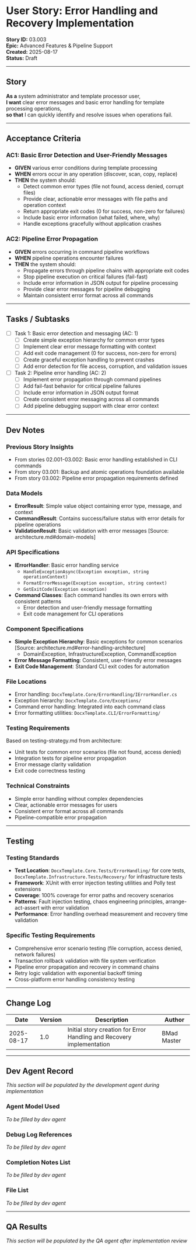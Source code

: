# User Story: Error Handling and Recovery Implementation

**Story ID:** 03.003  
**Epic:** Advanced Features & Pipeline Support  
**Created:** 2025-08-17  
**Status:** Draft

---

## Story

**As a** system administrator and template processor user,  
**I want** clear error messages and basic error handling for template processing operations,  
**so that** I can quickly identify and resolve issues when operations fail.

---

## Acceptance Criteria

### AC1: Basic Error Detection and User-Friendly Messages
- **GIVEN** various error conditions during template processing
- **WHEN** errors occur in any operation (discover, scan, copy, replace)
- **THEN** the system should:
  - Detect common error types (file not found, access denied, corrupt files)
  - Provide clear, actionable error messages with file paths and operation context
  - Return appropriate exit codes (0 for success, non-zero for failures)
  - Include basic error information (what failed, where, why)
  - Handle exceptions gracefully without application crashes

### AC2: Pipeline Error Propagation
- **GIVEN** errors occurring in command pipeline workflows
- **WHEN** pipeline operations encounter failures
- **THEN** the system should:
  - Propagate errors through pipeline chains with appropriate exit codes
  - Stop pipeline execution on critical failures (fail-fast)
  - Include error information in JSON output for pipeline processing
  - Provide clear error messages for pipeline debugging
  - Maintain consistent error format across all commands

---

## Tasks / Subtasks

- [ ] Task 1: Basic error detection and messaging (AC: 1)
  - [ ] Create simple exception hierarchy for common error types
  - [ ] Implement clear error message formatting with context
  - [ ] Add exit code management (0 for success, non-zero for errors)
  - [ ] Create graceful exception handling to prevent crashes
  - [ ] Add error detection for file access, corruption, and validation issues

- [ ] Task 2: Pipeline error handling (AC: 2)
  - [ ] Implement error propagation through command pipelines
  - [ ] Add fail-fast behavior for critical pipeline failures
  - [ ] Include error information in JSON output format
  - [ ] Create consistent error messaging across all commands
  - [ ] Add pipeline debugging support with clear error context

---

## Dev Notes

### Previous Story Insights
- From stories 02.001-03.002: Basic error handling established in CLI commands
- From story 03.001: Backup and atomic operations foundation available
- From story 03.002: Pipeline error propagation requirements defined

### Data Models
- **ErrorResult**: Simple value object containing error type, message, and context
- **CommandResult**: Contains success/failure status with error details for pipeline operations
- **ValidationResult**: Basic validation with error messages [Source: architecture.md#domain-models]

### API Specifications
- **IErrorHandler**: Basic error handling service
  - `HandleExceptionAsync(Exception exception, string operationContext)`
  - `FormatErrorMessage(Exception exception, string context)`
  - `GetExitCode(Exception exception)`
- **Command Classes**: Each command handles its own errors with consistent patterns
  - Error detection and user-friendly message formatting
  - Exit code management for CLI operations

### Component Specifications
- **Simple Exception Hierarchy**: Basic exceptions for common scenarios [Source: architecture.md#error-handling-architecture]
  - DomainException, InfrastructureException, CommandException
- **Error Message Formatting**: Consistent, user-friendly error messages
- **Exit Code Management**: Standard CLI exit codes for automation

### File Locations
- Error handling: `DocxTemplate.Core/ErrorHandling/IErrorHandler.cs`
- Exception hierarchy: `DocxTemplate.Core/Exceptions/`
- Command error handling: Integrated into each command class
- Error formatting utilities: `DocxTemplate.CLI/ErrorFormatting/`

### Testing Requirements
Based on testing-strategy.md from architecture:
- Unit tests for common error scenarios (file not found, access denied)
- Integration tests for pipeline error propagation
- Error message clarity validation
- Exit code correctness testing

### Technical Constraints
- Simple error handling without complex dependencies
- Clear, actionable error messages for users
- Consistent error format across all commands
- Pipeline-compatible error propagation

---

## Testing

### Testing Standards
- **Test Location**: `DocxTemplate.Core.Tests/ErrorHandling/` for core tests, `DocxTemplate.Infrastructure.Tests/Recovery/` for infrastructure tests
- **Framework**: XUnit with error injection testing utilities and Polly test extensions
- **Coverage**: 100% coverage for error paths and recovery scenarios
- **Patterns**: Fault injection testing, chaos engineering principles, arrange-act-assert with error validation
- **Performance**: Error handling overhead measurement and recovery time validation

### Specific Testing Requirements
- Comprehensive error scenario testing (file corruption, access denied, network failures)
- Transaction rollback validation with file system verification
- Pipeline error propagation and recovery in command chains
- Retry logic validation with exponential backoff timing
- Cross-platform error handling consistency testing

---

## Change Log

| Date | Version | Description | Author |
|------|---------|-------------|---------|
| 2025-08-17 | 1.0 | Initial story creation for Error Handling and Recovery implementation | BMad Master |

---

## Dev Agent Record

*This section will be populated by the development agent during implementation*

### Agent Model Used
*To be filled by dev agent*

### Debug Log References
*To be filled by dev agent*

### Completion Notes List
*To be filled by dev agent*

### File List
*To be filled by dev agent*

---

## QA Results

*This section will be populated by the QA agent after implementation review*